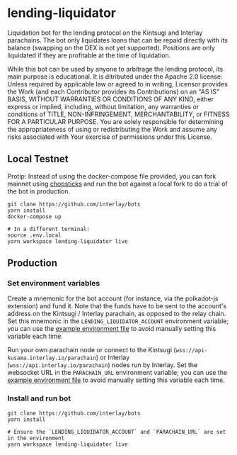 # lending-liquidator

Liquidation bot for the lending protocol on the Kintsugi and Interlay parachains. The bot only liquidates loans that can be repaid directly with its balance (swapping on the DEX is not yet supported). Positions are only liquidated if they are profitable at the time of liquidation.

While this bot can be used by anyone to arbitrage the lending protocol, its main purpose is educational. It is ditributed under the Apache 2.0 license: Unless required by applicable law or agreed to in writing, Licensor provides the Work (and each Contributor provides its Contributions) on an "AS IS" BASIS, WITHOUT WARRANTIES OR CONDITIONS OF ANY KIND, either express or implied, including, without limitation, any warranties or conditions of TITLE, NON-INFRINGEMENT, MERCHANTABILITY, or FITNESS FOR A PARTICULAR PURPOSE. You are solely responsible for determining the appropriateness of using or redistributing the Work and assume any risks associated with Your exercise of permissions under this License.

## Local Testnet

Protip: Instead of using the docker-compose file provided, you can fork mainnet using [chopsticks](https://github.com/AcalaNetwork/chopsticks) and run the bot against a local fork to do a trial of the bot in production.

```shell
git clone https://github.com/interlay/bots
yarn install
docker-compose up

# In a different terminal:
source .env.local
yarn workspace lending-liquidator live
```

## Production

### Set environment variables
Create a mnemonic for the bot account (for instance, via the polkadot-js extension) and fund it. Note that the funds have to be sent to the account's address on the Kintsugi / Interlay parachain, as opposed to the relay chain. Set this mnemonic in the `LENDING_LIQUIDATOR_ACCOUNT` environment variable; you can use the [example environment file](./.env.example) to avoid manually setting this variable each time.

Run your own parachain node or connect to the Kintsugi (`wss://api-kusama.interlay.io/parachain`) or Interlay (`wss://api.interlay.io/parachain`) nodes run by Interlay. Set the websocket URL in the `PARACHAIN_URL` environment variable; you can use the [example environment file](./.env.example) to avoid manually setting this variable each time.

### Install and run bot
```shell
git clone https://github.com/interlay/bots
yarn install

# Ensure the `LENDING_LIQUIDATOR_ACCOUNT` and `PARACHAIN_URL` are set in the environment
yarn workspace lending-liquidator live
```
